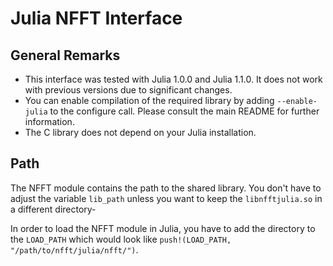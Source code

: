 Julia NFFT Interface
====================

General Remarks
---------------

* This interface was tested with Julia 1.0.0 and Julia 1.1.0. It does not work with previous versions due to significant changes.
* You can enable compilation of the required library by adding `--enable-julia` to the configure call. Please consult the main README for further information.
* The C library does not depend on your Julia installation.

Path
-----

The NFFT module contains the path to the shared library. You don't have to adjust the variable `lib_path` unless you want to keep the `libnfftjulia.so` in a different directory-

In order to load the NFFT module in Julia, you have to add the directory to the `LOAD_PATH` which would look like `push!(LOAD_PATH, "/path/to/nfft/julia/nfft/")`.
